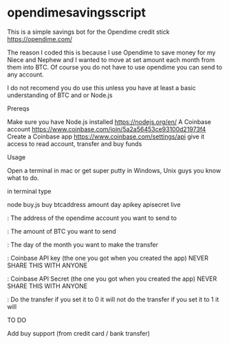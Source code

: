 # opendimesavingsscript

This is a simple savings bot for the Opendime credit stick https://opendime.com/

The reason I coded this is because I use Opendime to save money for my Niece and Nephew and I wanted to move at set amount each month from them into BTC.  Of course you do not have to use opendime you can send to any account.

I do not recomend you do use this unless you have at least a basic understanding of BTC and or Node.js

Prereqs

Make sure you have Node.js installed https://nodejs.org/en/
A Coinbase account https://www.coinbase.com/join/5a2a56453ce93100d21973f4
Create a Coinbase app https://www.coinbase.com/settings/api give it access to read account, transfer and buy funds

Usage

Open a terminal in mac or get super putty in Windows, Unix guys you know what to do.


in terminal type

 node buy.js buy btcaddress amount day apikey apisecret live

 <btcaddress> : The address of the opendime account you want to send to

 <amount> : The amount of BTC you want to send

 <day> : The day of the month you want to make the transfer

 <apikey> : Coinbase API key (the one you got when you created the app) NEVER SHARE THIS WITH ANYONE

 <apisecret> : Coinbase API Secret (the one you got when you created the app) NEVER SHARE THIS WITH ANYONE

 <live> : Do the transfer if you set it to 0 it will not do the transfer if you set it to 1 it will

 TO DO

 Add buy support (from credit card / bank transfer)
